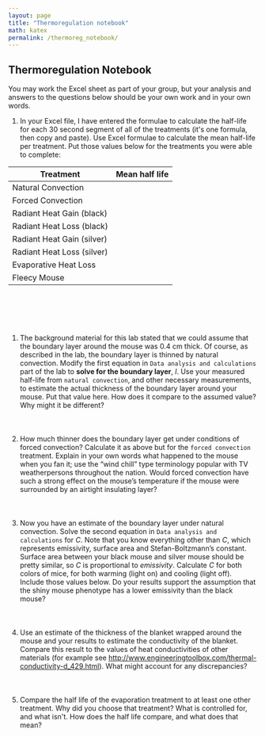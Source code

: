 ```yaml
---
layout: page
title: "Thermoregulation notebook"
math: katex
permalink: /thermoreg_notebook/
---
```

## Thermoregulation Notebook
You may work the Excel sheet as part of your group, but your analysis and answers to the questions below should be your own work and in your own words.

1. In your Excel file, I have entered the formulae to calculate the half-life for each 30 second segment of all of the treatments (it's one formula, then copy and paste). Use Excel formulae to calculate the mean half-life per treatment. Put those values below for the treatments you were able to complete:

| Treatment            | Mean half life|
|----------------------|---------------|
|Natural Convection    |        |
|Forced Convection     |        |
|Radiant Heat Gain (black) |           |
|Radiant Heat Loss (black) |           |
|Radiant Heat Gain (silver)|           |
|Radiant Heat Loss (silver)|           |
|Evaporative Heat Loss     |           |
|Fleecy Mouse              |           |

&nbsp;  
&nbsp;  
&nbsp;  
&nbsp;  
1. The background material for this lab stated that we could assume that the boundary layer around the mouse was 0.4 cm thick. Of course, as described in the lab, the boundary layer is thinned by natural convection. Modify the first equation in `Data analysis and calculations` part of the lab to **solve for the boundary layer**, $l$. Use your measured half-life from `natural convection`, and other necessary measurements, to estimate the actual thickness of the boundary layer around your mouse. Put that value here. How does it compare to the assumed value? Why might it be different?
&nbsp;  
&nbsp;  
&nbsp;  
&nbsp;  
2. How much thinner does the boundary layer get under conditions of forced convection? Calculate it as above but for the `forced convection` treatment.  Explain in your own words what happened to the mouse when you fan it; use the “wind chill” type terminology popular with TV weatherpersons throughout the nation.  Would forced convection have such a strong effect on the mouse’s temperature if the mouse were surrounded by an airtight insulating layer? 
&nbsp;  
&nbsp;  
&nbsp;  
&nbsp;  
3. Now you have an estimate of the boundary layer under natural convection. Solve the second equation in `Data analysis and calculations` for $C$. Note that you know everything other than $C$, which represents emissivity, surface area and Stefan-Boltzmann’s constant. Surface area between your black mouse and silver mouse should be pretty similar, so $C$ is proportional to *emissivity*. Calculate *C* for both colors of mice, for both warming (light on) and cooling (light off). Include those values below. Do your results support the assumption that the shiny mouse phenotype has a lower emissivity than the black mouse?
&nbsp;  
&nbsp;  
&nbsp;  
&nbsp;  
4. Use an estimate of the thickness of the blanket wrapped around the mouse and your results to estimate the conductivity of the blanket. Compare this result to the values of heat conductivities of other materials (for example see http://www.engineeringtoolbox.com/thermal-conductivity-d_429.html).  What might account for any discrepancies?
&nbsp;  
&nbsp;  
&nbsp;  
&nbsp;  
5. Compare the half life of the evaporation treatment to at least one other treatment. Why did you choose that treatment? What is controlled for, and what isn't. How does the half life compare, and what does that mean? 
&nbsp;  
&nbsp;  
&nbsp;  
&nbsp;  